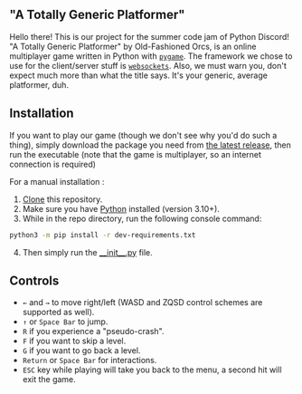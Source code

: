 ## "A Totally Generic Platformer"

Hello there! This is our project for the summer code jam of Python Discord!
"A Totally Generic Platformer" by Old-Fashioned Orcs, is an online multiplayer game written in Python with [`pygame`](https://github.com/pygame/pygame).
The framework we chose to use for the client/server stuff is [`websockets`](https://github.com/aaugustin/websockets).
Also, we must warn you, don't expect much more than what the title says. It's your generic, average platformer, duh.


## Installation

If you want to play our game (though we don't see why you'd do such a thing), simply download the package you need from [the latest release](https://github.com/smileyface12349/old-fashioned-orcs/releases/latest), then run the executable (note that the game is multiplayer, so an internet connection is required)


For a manual installation :

1. [Clone](https://docs.github.com/en/repositories/creating-and-managing-repositories/cloning-a-repository) this repository.
2. Make sure you have [Python](https://www.python.org/downloads/) installed (version 3.10+).
3. While in the repo directory, run the following console command:

```bash
python3 -m pip install -r dev-requirements.txt
```

4. Then simply run the [\_\_init\_\_.py](__init__.py) file.


## Controls

- `←` and `→` to move right/left (WASD and ZQSD control schemes are supported as well).
- `↑` or `Space Bar` to jump.
- `R` if you experience a "pseudo-crash".
- `F` if you want to skip a level.
- `G` if you want to go back a level.
- `Return` or `Space Bar` for interactions.
- `ESC` key while playing will take you back to the menu, a second hit will exit the game.

